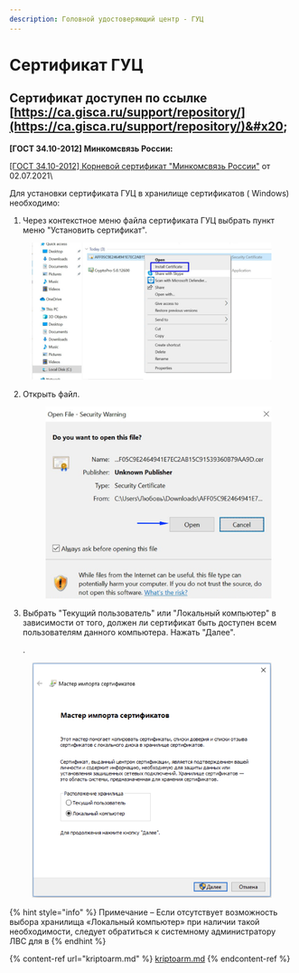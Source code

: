```yaml
---
description: Головной удостоверяющий центр - ГУЦ
---
```


# Сертификат ГУЦ

## Сертификат доступен по ссылке [https://ca.gisca.ru/support/repository/](https://ca.gisca.ru/support/repository/)&#x20;

**\[ГОСТ 34.10-2012] Минкомсвязь России:**

[\[ГОСТ 34.10-2012\] Корневой сертификат "Минкомсвязь России"](https://ca.gisca.ru/repository/AFF05C9E2464941E7EC2AB15C91539360B79AA9D.cer) от 02.07.2021\


Для установки сертификата ГУЦ в хранилище сертификатов ( Windows) необходимо:

1. Через контекстное меню файла сертификата ГУЦ выбрать пункт меню "Установить сертификат".

<figure><img src="../../.gitbook/assets/image (133).png" alt=""><figcaption></figcaption></figure>

2.  Открыть файл.

    <figure><img src="../../.gitbook/assets/image (138).png" alt=""><figcaption></figcaption></figure>
3.  Выбрать "Текущий пользователь" или "Локальный компьютер" в зависимости от того, должен ли сертификат быть доступен всем пользователям данного компьютера. Нажать "Далее".

    .

<figure><img src="../../.gitbook/assets/image (140).png" alt=""><figcaption></figcaption></figure>

{% hint style="info" %}
Примечание – Если отсутствует возможность выбора хранилища «Локальный компьютер» при наличии такой необходимости, следует обратиться к системному администратору ЛВС для в
{% endhint %}

{% content-ref url="kriptoarm.md" %}
[kriptoarm.md](kriptoarm.md)
{% endcontent-ref %}
